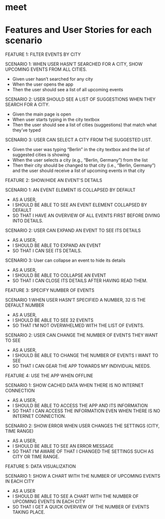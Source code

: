 # meet

# Features and User Stories for each scenario

FEATURE 1: FILTER EVENTS BY CITY

SCENARIO 1: WHEN USER HASN’T SEARCHED FOR A CITY, SHOW UPCOMING EVENTS FROM ALL CITIES.
- Given user hasn’t searched for any city
- When the user opens the app
- Then the user should see a list of all upcoming events

SCENARIO 2: USER SHOULD SEE A LIST OF SUGGESTIONS WHEN THEY SEARCH FOR A CITY.
- Given the main page is open
- When user starts typing in the city textbox
- Then the user should see a list of cities (suggestions) that match what they’ve typed

SCENARIO 3: USER CAN SELECT A CITY FROM THE SUGGESTED LIST.
- Given the user was typing “Berlin” in the city textbox and the list of suggested cities is showing
- When the user selects a city (e.g., “Berlin, Germany”) from the list
- Then their city should be changed to that city (i.e., “Berlin, Germany”) and the user should receive a list of upcoming events in that city

FEATURE 2: SHOW/HIDE AN EVENT'S DETAILS

SCENARIO 1: AN EVENT ELEMENT IS COLLAPSED BY DEFAULT
- AS A USER,
- I SHOULD BE ABLE TO SEE AN EVENT ELEMENT COLLAPSED BY DEFAULT
- SO THAT I HAVE AN OVERVIEW OF ALL EVENTS FIRST BEFORE DIVING INTO DETAILS.

SCENARIO 2: USER CAN EXPAND AN EVENT TO SEE ITS DETAILS
- AS A USER,
- I SHOULD BE ABLE TO EXPAND AN EVENT
- SO THAT I CAN SEE ITS DETAILS.

SCENARIO 3: User can collapse an event to hide its details
- AS A USER,
- I SHOULD BE ABLE TO COLLAPSE AN EVENT
- SO THAT I CAN CLOSE ITS DETAILS AFTER HAVING READ THEM.

FEATURE 3: SPECIFY NUMBER OF EVENTS

SCENARIO 1:WHEN USER HASN'T SPECIFIED A NUMBER, 32 IS THE DEFAULT NUMBER
- AS A USER,
- I SHOULD BE ABLE TO SEE 32 EVENTS
- SO THAT I’M NOT OVERWHELMED WITH THE LIST OF EVENTS.

SCENARIO 2: USER CAN CHANGE THE NUMBER OF EVENTS THEY WANT TO SEE
- AS A USER,
- I SHOULD BE ABLE TO CHANGE THE NUMBER OF EVENTS I WANT TO SEE
- SO THAT I CAN GEAR THE APP TOWARDS MY INDIVIDUAL NEEDS.

FEATURE 4: USE THE APP WHEN OFFLINE

SCENARIO 1: SHOW CACHED DATA WHEN THERE IS NO INTERNET CONNECTION
- AS A USER,
- I SHOULD BE ABLE TO ACCESS THE APP AND ITS INFORMATION 
- SO THAT I CAN ACCESS THE INFORMATION EVEN WHEN THERE IS NO INTERNET CONNECTION.

SCENARIO 2: SHOW ERROR WHEN USER CHANGES THE SETTINGS (CITY, TIME RANGE)
- AS A USER,
- I SHOULD BE ABLE TO SEE AN ERROR MESSAGE
- SO THAT I’M AWARE OF THAT I CHANGED THE SETTINGS SUCH AS CITY OR TIME RANGE.

FEATURE 5: DATA VISUALIZATION

SCENARIO 1: SHOW A CHART WITH THE NUMBER OF UPCOMING EVENTS IN EACH CITY
- AS A USER
- I SHOULD BE ABLE TO SEE A CHART WITH THE NUMBER OF UPCOMING EVENTS IN EACH CITY
- SO THAT I GET A QUICK OVERVIEW OF THE NUMBER OF EVENTS TAKING PLACE.




